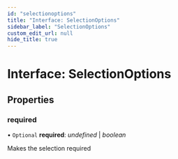 ```yaml
---
id: "selectionoptions"
title: "Interface: SelectionOptions"
sidebar_label: "SelectionOptions"
custom_edit_url: null
hide_title: true
---
```


# Interface: SelectionOptions

## Properties

### required

• `Optional` **required**: *undefined* \| *boolean*

Makes the selection required
